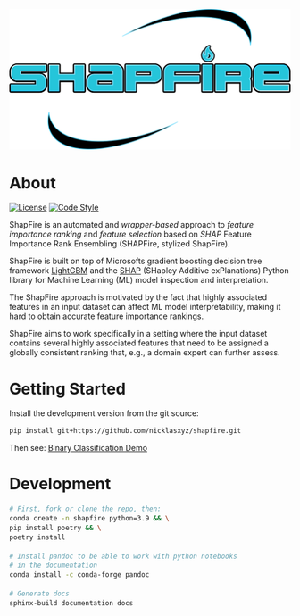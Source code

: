 
![](documentation/logo/shapfirelogov2.png)


# About

[![License](https://img.shields.io/badge/Code%20style-Black-white)](https://img.shields.io/badge/Code%20style-Black-white)
[![Code Style](https://img.shields.io/badge/License-MIT-white.svg)](https://shapfire.readthedocs.io/en/latest/?badge=latest)


ShapFire is an automated and *wrapper-based* approach to *feature importance
ranking* and *feature selection* based on *SHAP* Feature Importance Rank
Ensembling (SHAPFire, stylized ShapFire).

ShapFire is built on top of Microsofts gradient boosting decision tree framework
[LightGBM](https://github.com/microsoft/LightGBM/) and the
[SHAP](https://github.com/slundberg/shap/) (SHapley Additive exPlanations)
Python library for Machine Learning (ML) model inspection and interpretation.

The ShapFire approach is motivated by the fact that highly associated features
in an input dataset can affect ML model interpretability, making
it hard to obtain accurate feature importance rankings.

ShapFire aims to work specifically in a setting where the input dataset
contains several highly associated features that need to be assigned a globally
consistent ranking that, e.g., a domain expert can further assess.


# Getting Started

Install the development version from the git source:

```bash
pip install git+https://github.com/nicklasxyz/shapfire.git
```

Then see: [Binary Classification Demo](https://nicklasxyz.github.io/shapfire/source/examples/classification_demo.html)

# Development

```bash
# First, fork or clone the repo, then:
conda create -n shapfire python=3.9 && \
pip install poetry && \
poetry install

# Install pandoc to be able to work with python notebooks
# in the documentation
conda install -c conda-forge pandoc

# Generate docs
sphinx-build documentation docs
```
